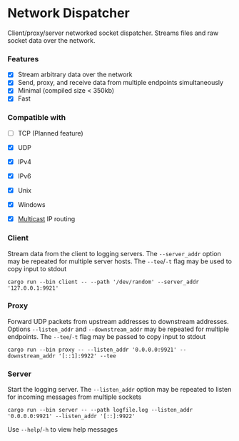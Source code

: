 # Network Dispatcher
Client/proxy/server networked socket dispatcher. Streams files and raw socket 
data over the network.

### Features
- [X] Stream arbitrary data over the network
- [X] Send, proxy, and receive data from multiple endpoints simultaneously
- [X] Minimal (compiled size < 350kb)
- [X] Fast

### Compatible with
- [ ] TCP (Planned feature)
- [X] UDP
- [X] IPv4
- [X] IPv6
- [X] Unix
- [X] Windows
- [X] [Multicast](https://en.wikipedia.org/wiki/Multicast) IP routing




### Client

Stream data from the client to logging servers. The `--server_addr` option may 
be repeated for multiple server hosts.
The `--tee`/`-t` flag may be used to copy input to stdout

```
cargo run --bin client -- --path '/dev/random' --server_addr '127.0.0.1:9921'
```

### Proxy

Forward UDP packets from upstream addresses to downstream addresses. 
Options `--listen_addr` and `--downstream_addr` may be repeated for multiple endpoints.
The `--tee`/`-t` flag may be passed to copy input to stdout

```
cargo run --bin proxy -- --listen_addr '0.0.0.0:9921' --downstream_addr '[::1]:9922' --tee 
```

### Server

Start the logging server. The `--listen_addr` option may be repeated to listen for 
incoming messages from multiple sockets

```
cargo run --bin server -- --path logfile.log --listen_addr '0.0.0.0:9921' --listen_addr '[::]:9922'
```


Use `--help`/`-h` to view help messages
